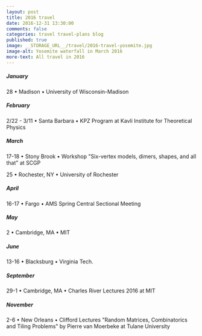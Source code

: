 ```yaml
---
layout: post
title: 2016 travel
date: 2016-12-31 13:30:00
comments: false
categories: travel travel-plans blog
published: true
image: __STORAGE_URL__/travel/2016-travel-yosemite.jpg
image-alt: Yosemite waterfall in March 2016
more-text: All travel in 2016
---
```


##### January

28  &bull; Madison &bull;  University of Wisconsin-Madison

<!--more-->

##### February

2/22 - 3/11 &bull;  Santa Barbara &bull;  KPZ Program at Kavli Institute for Theoretical Physics

##### March

17-18  &bull; Stony Brook &bull;  Workshop "Six-vertex models, dimers, shapes, and all that" at SCGP

25  &bull; Rochester, NY &bull;  University of Rochester

##### April

16-17  &bull; Fargo &bull;  AMS Spring Central Sectional Meeting

##### May

2  &bull; Cambridge, MA &bull;  MIT

##### June

13-16  &bull; Blacksburg &bull;  Virginia Tech.

<!--
##### July

##### August -->

##### September

29-1  &bull; Cambridge, MA &bull;  Charles River Lectures 2016 at MIT

<!-- ##### October -->

##### November

2-6  &bull; New Orleans &bull;  Clifford Lectures "Random Matrices, Combinatorics and Tiling Problems"
  by Pierre van Moerbeke at Tulane University

<!-- ##### December -->
